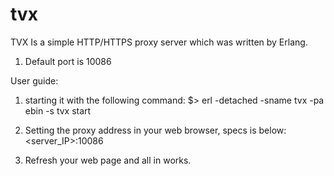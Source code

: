 # tvx

TVX Is a simple HTTP/HTTPS proxy server which was written by Erlang.

1. Default port is 10086


User guide:

1.  starting it with the following command:
$>  erl -detached -sname tvx -pa ebin -s tvx start



2. Setting the proxy address in your web browser, specs is below:
   <server_IP>:10086


3. Refresh your web page and all in works.
